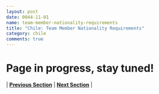 ```yaml
---
layout: post
date: 0044-11-01
name: team-member-nationality-requirements
title: "Chile: Team Member Nationality Requirements"
category: chile
comments: true
---
```


# Page in progress, stay tuned!



| **[Previous Section]( https://neo-project.github.io/global-blockchain-compliance-hub//chile/chile-registry-requirements.html)** | **[Next Section]( https://neo-project.github.io/global-blockchain-compliance-hub//chile/chile-tax-and-auditing-requirements.html)** |
